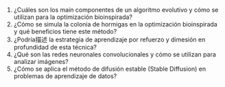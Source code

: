 1. ¿Cuáles son los main componentes de un algoritmo evolutivo y cómo se utilizan para la optimización bioinspirada?
2. ¿Cómo se simula la colonia de hormigas en la optimización bioinspirada y qué beneficios tiene este método?
3. ¿Podría描述 la estrategia de aprendizaje por refuerzo y dimesión en profundidad de esta técnica?
4. ¿Qué son las redes neuronales convolucionales y cómo se utilizan para analizar imágenes?
5. ¿Cómo se aplica el método de difusión estable (Stable Diffusion) en problemas de aprendizaje de datos?